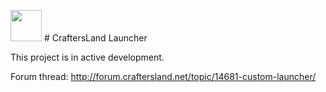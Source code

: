 <img src="http://forum.craftersland.net/public/style_images/5_logo.png" style="width:50px;"> # CraftersLand Launcher

This project is in active development. 

Forum thread: http://forum.craftersland.net/topic/14681-custom-launcher/
